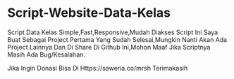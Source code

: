 # Script-Website-Data-Kelas
Script Data Kelas Simple,Fast,Responsive,Mudah Diakses Script Ini Saya Buat Sebagai Project Pertama Yang Sudah Selesai,Mungkin Nanti Akan Ada Project Lainnya Dan Di Share Di Github Ini,Mohon Maaf Jika Scriptnya Masih Ada Bug/Kesalahan.

Jika Ingin Donasi Bisa Di Https://saweria.co/mrsh
Terimakasih 
